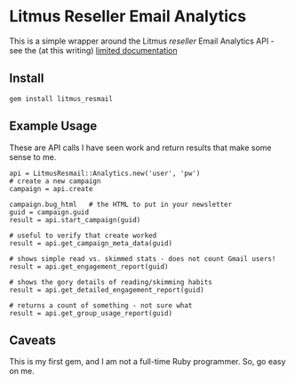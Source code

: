 
Litmus Reseller Email Analytics
===============================

This is a simple wrapper around the Litmus *reseller* Email Analytics API - 
see the (at this writing) 
[limited documentation](http://http://docs.litmus.com/w/page/31510574/Email%20Analytics%20SOAP%20API)

Install
-------
`gem install litmus_resmail`


Example Usage
-------------
These are API calls I have seen work and return results that make some
sense to me.

    api = LitmusResmail::Analytics.new('user', 'pw')
    # create a new campaign
    campaign = api.create

    campaign.bug_html   # the HTML to put in your newsletter
    guid = campaign.guid
    result = api.start_campaign(guid)

    # useful to verify that create worked
    result = api.get_campaign_meta_data(guid)

    # shows simple read vs. skimmed stats - does not count Gmail users!
    result = api.get_engagement_report(guid)

    # shows the gory details of reading/skimming habits
    result = api.get_detailed_engagement_report(guid)

    # returns a count of something - not sure what
    result = api.get_group_usage_report(guid)

Caveats
-------
This is my first gem, and I am not a full-time Ruby programmer.  So, go
easy on me.
